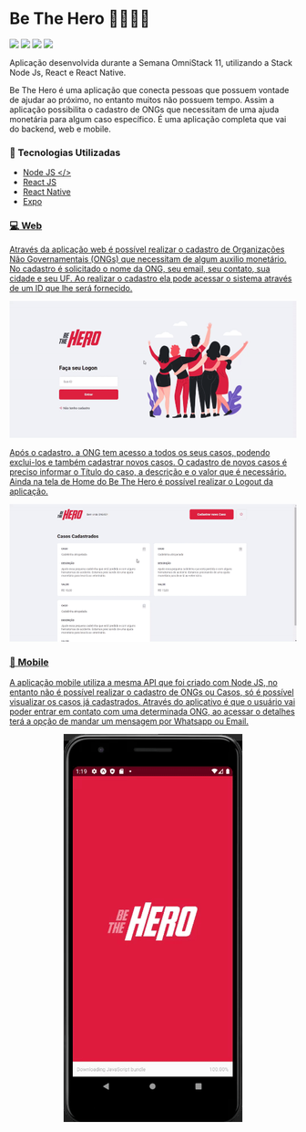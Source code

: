 # Be The Hero 🦸‍♂️🦸‍♀️
![](https://img.shields.io/github/languages/count/LuuizAlves/Be_The_Hero) ![](https://img.shields.io/github/languages/top/LuuizAlves/Be_The_Hero) ![](https://img.shields.io/github/last-commit/LuuizAlves/Be_The_Hero) ![](https://img.shields.io/github/repo-size/LuuizAlves/Be_The_Hero)

Aplicação desenvolvida durante a Semana OmniStack 11, utilizando a Stack Node Js, React e React Native.

Be The Hero é uma aplicação que conecta pessoas que possuem vontade de ajudar ao
próximo, no entanto muitos não possuem tempo. Assim a aplicação possibilita o cadastro
de ONGs  que necessitam de uma ajuda monetária para algum caso específico. É uma
aplicação completa que vai do backend, web e mobile.

### 🚀 Tecnologias Utilizadas
- <a href="https://nodejs.org/en/"> Node JS </>
- React JS
- React Native
- Expo

### 💻 Web
Através da aplicação web é possível realizar o cadastro de Organizações Não
Governamentais (ONGs) que necessitam de algum auxilio monetário. No cadastro é
solicitado o nome da ONG, seu email, seu contato, sua cidade e seu UF. Ao realizar o
cadastro ela pode acessar o sistema através de um ID que lhe será fornecido.

![](https://github.com/LuuizAlves/Be_The_Hero/blob/master/frontend/github/BeTheHero.gif?raw=true)

Após o cadastro, a ONG tem acesso a todos os seus casos, podendo exclui-los e 
também cadastrar novos casos. O cadastro de novos casos é preciso informar o Título do
caso, a descrição e o valor que é necessário. Ainda na tela de Home do Be The Hero é
possível realizar o Logout da aplicação.

![](https://github.com/LuuizAlves/Be_The_Hero/blob/master/frontend/github/BeTheHero%20-%20Home.gif?raw=true)

### 📱 Mobile

A aplicação mobile utiliza a mesma API que foi criado com Node JS, no entanto não é
possível realizar o cadastro de ONGs ou Casos, só é possível visualizar os casos já
cadastrados. Através do aplicativo é que o usuário vai poder entrar em contato com uma
determinada ONG, ao acessar o detalhes terá a opção de mandar um mensagem por
Whatsapp ou Email.

<p align="center">
  <img src="https://github.com/LuuizAlves/Be_The_Hero/blob/master/frontend/github/BeTheHero%20-%20Mobile.gif?raw=true" alt="Sublime's custom image"/>
</p>
